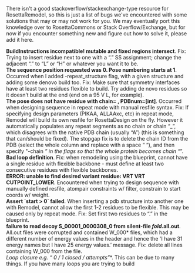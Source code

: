 There isn't a good stackoverflow/stackexchange-type resource for RosettaRemodel, so this is just a list of bugs we've encountered with some solutions that may or may not work for you. We may eventually port this knowledge over to RosettaCommons or Stack Overflow/Exchange, but for now if you encounter something new and figure out how to solve it, please add it here.  

**BuildInstructions incompatible! mutable and fixed regions intersect**. Fix: Trying to insert residue next to one with a “.” SS assignment; change the adjacent “.” to “L” or “H” or whatever you want it to be.  
**The sequence position requested was 0.  Pose numbering starts at 1**. Occurred when I added -repeat_structure flag, with a given structure and adding some denovo build too. Fix: Make sure that symmetry interfaces have at least two residues flexible to build. Try adding de novo residues so it doesn’t build at the end (end on a 95 V L, for example).  
**The pose does not have residue with chain= , PDBnum=[int]**. Occurred when designing sequence in repeat mode with manual resfile syntax. Fix: If specifying design parameters (PIKAA, ALLAAxc, etc) in repeat mode, Remodel will build its own resfile for RosettaDesign on the fly. However it automatically populates any repeat segments as no chain or chain “_”, which disagrees with the native PDB chain (usually “A”) (this is something that can/should be fixed). The stopgap fix is to delete the chain ID from the PDB (select the whole column and replace with a space “ “), and then specify "-chain _” in the flags so that the whole protein becomes chain “_”.  
**Bad loop definition**. Fix: when remodeling using the blueprint, cannot have a single residue with flexible backbone - must define at least two consecutive residues with flexible backbones.  
**ERROR: unable to find desired variant residue: VRT VRT CUTPOINT_LOWER**. Encountered when trying to design sequence with manually defined resfile, atompair constraints w/ filter, constrain to start coords w/ weight.  
**Assert \`start > 0\` failed**. When inserting a pdb structure into another one with Remodel, cannot allow the first 1-2 residues to be flexible. This may be caused only by repeat mode. Fix: Set first two residues to “.” in the blueprint.  
**failure to read decoy S_00001_0000308_0 from silent-file *_fold_*.all.out**. All.out files were corrupted and contained W_000* files, which had a different number of energy values in the header and hence the 'I have 31 energy names but I have 25 energy values.’ message. Fix: delete all lines containing W_000 from the file.  
**Loop closure e.g. “* 0 / 1   closed / attempts”**. This can be due to many things. If you have many loops you are trying to build  
